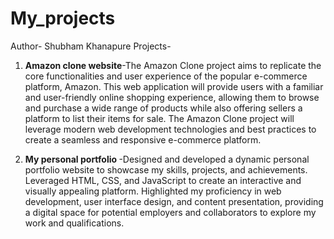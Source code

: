 # My_projects
Author- Shubham Khanapure
Projects-
1) <b>Amazon clone website</b>-The Amazon Clone project aims to replicate the core functionalities and user experience of the popular e-commerce platform, Amazon. This web application will provide users with a familiar and user-friendly online shopping experience, allowing them to browse and purchase a wide range of products while also offering sellers a platform to list their items for sale. The Amazon Clone project will leverage modern web development technologies and best practices to create a seamless and responsive e-commerce platform.

2) <b>My personal portfolio  </b>-Designed and developed a dynamic personal portfolio website to showcase my skills, projects, and achievements. Leveraged HTML, CSS, and JavaScript to create an interactive and visually appealing platform. Highlighted my proficiency in web development, user interface design, and content presentation, providing a digital space for potential employers and collaborators to explore my work and qualifications.
